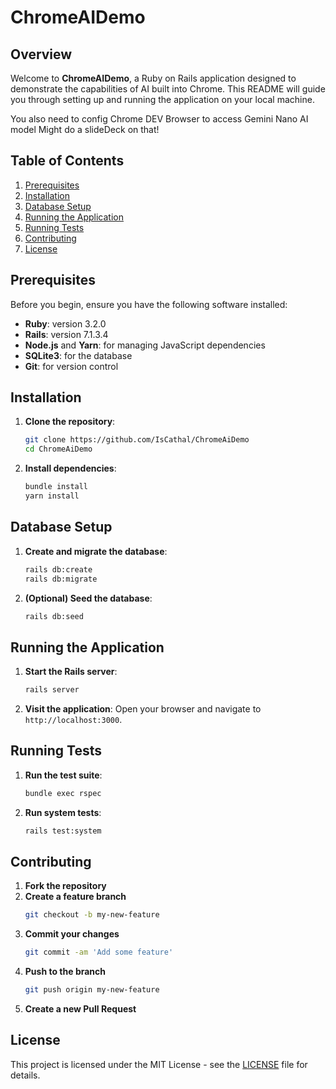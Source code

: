 # ChromeAIDemo

## Overview

Welcome to **ChromeAIDemo**, a Ruby on Rails application designed to demonstrate the capabilities of AI built into Chrome. This README will guide you through setting up and running the application on your local machine.

You also need to config Chrome DEV Browser to access Gemini Nano AI model
Might do a slideDeck on that!


## Table of Contents

1. [Prerequisites](#prerequisites)
2. [Installation](#installation)
3. [Database Setup](#database-setup)
4. [Running the Application](#running-the-application)
5. [Running Tests](#running-tests)
6. [Contributing](#contributing)
7. [License](#license)

## Prerequisites

Before you begin, ensure you have the following software installed:

- **Ruby**: version 3.2.0
- **Rails**: version 7.1.3.4
- **Node.js** and **Yarn**: for managing JavaScript dependencies
- **SQLite3**: for the database
- **Git**: for version control

## Installation

1. **Clone the repository**:
    ```sh
    git clone https://github.com/IsCathal/ChromeAiDemo
    cd ChromeAiDemo
    ```

2. **Install dependencies**:
    ```sh
    bundle install
    yarn install
    ```

## Database Setup

1. **Create and migrate the database**:
    ```sh
    rails db:create
    rails db:migrate
    ```

2. **(Optional) Seed the database**:
    ```sh
    rails db:seed
    ```

## Running the Application

1. **Start the Rails server**:
    ```sh
    rails server
    ```

2. **Visit the application**:
    Open your browser and navigate to `http://localhost:3000`.

## Running Tests

1. **Run the test suite**:
    ```sh
    bundle exec rspec
    ```

2. **Run system tests**:
    ```sh
    rails test:system
    ```

## Contributing

1. **Fork the repository**
2. **Create a feature branch**
    ```sh
    git checkout -b my-new-feature
    ```
3. **Commit your changes**
    ```sh
    git commit -am 'Add some feature'
    ```
4. **Push to the branch**
    ```sh
    git push origin my-new-feature
    ```
5. **Create a new Pull Request**

## License

This project is licensed under the MIT License - see the [LICENSE](LICENSE) file for details.
